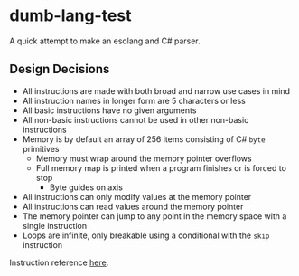 ﻿# dumb-lang-test
A quick attempt to make an esolang and C# parser.

## Design Decisions
- All instructions are made with both broad and narrow use cases in mind
- All instruction names in longer form are 5 characters or less
- All basic instructions have no given arguments
- All non-basic instructions cannot be used in other non-basic instructions
- Memory is by default an array of 256 items consisting of C# `byte` primitives
  - Memory must wrap around the memory pointer overflows
  - Full memory map is printed when a program finishes or is forced to stop
    - Byte guides on axis
- All instructions can only modify values at the memory pointer
- All instructions can read values around the memory pointer
- The memory pointer can jump to any point in the memory space with a single instruction
- Loops are infinite, only breakable using a conditional with the `skip` instruction


Instruction reference [here](Ref.md).
